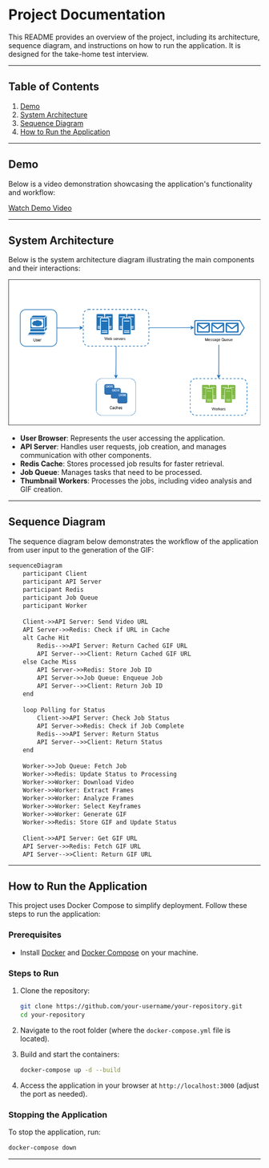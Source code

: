 # Project Documentation

This README provides an overview of the project, including its architecture, sequence diagram, and instructions on how to run the application. It is designed for the take-home test interview.

---

## Table of Contents

1. [Demo](#demo)
2. [System Architecture](#system-architecture)
3. [Sequence Diagram](#sequence-diagram)
4. [How to Run the Application](#how-to-run-the-application)

---

## Demo

Below is a video demonstration showcasing the application's functionality and workflow:

[Watch Demo Video](https://drive.google.com/file/d/16lHSXCZxcHSw6GQb0XYSCgGX0mVQx0CE/view?usp=sharing)

---

## System Architecture

Below is the system architecture diagram illustrating the main components and their interactions:

![System Architecture Diagram](./assets/System-Architecture-Diagram.png)

- **User Browser**: Represents the user accessing the application.
- **API Server**: Handles user requests, job creation, and manages communication with other components.
- **Redis Cache**: Stores processed job results for faster retrieval.
- **Job Queue**: Manages tasks that need to be processed.
- **Thumbnail Workers**: Processes the jobs, including video analysis and GIF creation.

---

## Sequence Diagram

The sequence diagram below demonstrates the workflow of the application from user input to the generation of the GIF:

```mermaid
sequenceDiagram
    participant Client
    participant API Server
    participant Redis
    participant Job Queue
    participant Worker

    Client->>API Server: Send Video URL
    API Server->>Redis: Check if URL in Cache
    alt Cache Hit
        Redis-->>API Server: Return Cached GIF URL
        API Server-->>Client: Return Cached GIF URL
    else Cache Miss
        API Server->>Redis: Store Job ID
        API Server->>Job Queue: Enqueue Job
        API Server-->>Client: Return Job ID
    end

    loop Polling for Status
        Client->>API Server: Check Job Status
        API Server->>Redis: Check if Job Complete
        Redis-->>API Server: Return Status
        API Server-->>Client: Return Status
    end

    Worker->>Job Queue: Fetch Job
    Worker->>Redis: Update Status to Processing
    Worker->>Worker: Download Video
    Worker->>Worker: Extract Frames
    Worker->>Worker: Analyze Frames
    Worker->>Worker: Select Keyframes
    Worker->>Worker: Generate GIF
    Worker->>Redis: Store GIF and Update Status

    Client->>API Server: Get GIF URL
    API Server->>Redis: Fetch GIF URL
    API Server-->>Client: Return GIF URL
```

---

## How to Run the Application

This project uses Docker Compose to simplify deployment. Follow these steps to run the application:

### Prerequisites

- Install [Docker](https://www.docker.com/) and [Docker Compose](https://docs.docker.com/compose/) on your machine.

### Steps to Run

1. Clone the repository:

   ```bash
   git clone https://github.com/your-username/your-repository.git
   cd your-repository
   ```

2. Navigate to the root folder (where the `docker-compose.yml` file is located).

3. Build and start the containers:

   ```bash
   docker-compose up -d --build
   ```

4. Access the application in your browser at `http://localhost:3000` (adjust the port as needed).

### Stopping the Application

To stop the application, run:

```bash
docker-compose down
```

---
